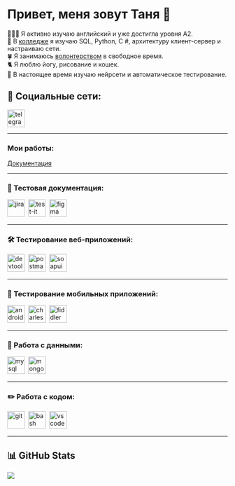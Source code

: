 # Привет, меня зовут Таня 👋

👩🏻‍💻 Я активно изучаю английский и уже достигла уровня A2.<br/>
💼 В [колледже](https://mck-ktits.ru/) я изучаю SQL, Python, C #, архитектуру клиент-сервер и настраиваю сети.<br/>
🍀 Я занимаюсь [волонтерством](https://drive.google.com/drive/folders/1Yh2C-_zBIexGLzEzT_Kq9kFUr8oUX43Q?usp=sharing) в свободное время.<br/>
🐈 Я люблю йогу, рисование и кошек.<br/>
💭 В настоящее время изучаю нейрсети и автоматическое тестирование.<br/>

## 🤝 Социальные сети:

 <div id="badges">
    <a href="https://t.me/m1ruku" target="_blank">
      <img src="https://cdn-icons-png.flaticon.com/512/2111/2111646.png" width="40" height="40" alt="telegram" />
    </a>
  </div>

  ---
  ###  Мои работы:

[Документация](https://drive.google.com/drive/folders/1hJQ5YPTSRLzIg60Dq_RHORQqm7PKGfwS?usp=drive_link)<br/>

  ---

### 📁 Тестовая документация:

<div>
  <img src="https://cdn.jsdelivr.net/gh/devicons/devicon/icons/jira/jira-original.svg" title="jira" alt="jira" width="40" height="40"/>&nbsp
  <img src="https://docs.testit.software/images/testit_logo_icon_blue.png" title="test-it" alt="test-it" width="40" height="40"/>&nbsp
  <img src="https://cdn.jsdelivr.net/gh/devicons/devicon/icons/figma/figma-original.svg" title="figma" alt="figma" width="40" height="40"/>&nbsp
</div>

---

### 🛠 Тестирование веб-приложений:

<div>
  <img src="https://d33wubrfki0l68.cloudfront.net/38b5c953a4667366685d55db55d057c86db1fc54/a0fdc/static/acae6b24d940347661ca901ea07f47c1/chrome-dev-logo-icon.png" title="devtools" alt="devtools" width="40" height="40"/>&nbsp
  <img src="https://docs.adyen.com/user/pages/reuse/pfs-general/link-to-postman-collections/postman-icon.svg" title="postman" alt="postman" width="40" height="40"/>&nbsp
  <img src="https://static0.smartbear.co/smartbearbrand/media/images/home/soapui-icon.svg" title="soapui" alt="soapui" width="40" height="40"/>&nbsp
</div>

---

### 📱 Тестирование мобильных приложений:

<div>
  <img src="https://cdn.jsdelivr.net/gh/devicons/devicon/icons/androidstudio/androidstudio-original.svg" title="android-studio" alt="android-studio" width="40" height="40"/>&nbsp
  <img src="https://user-images.githubusercontent.com/15472/41327135-e4bf090c-6eca-11e8-9b76-032e8e2b0707.png" title="charles-proxy" alt="charles-proxy" width="40" height="40"/>&nbsp
  <img src="https://www.megaleechers.com/storage/Fiddler-Everywhere-Icon.png" title="fiddler" alt="fiddler" width="40" height="40"/>&nbsp
</div>


---

### 💾 Работа с данными:

<div>
  <img src="https://cdn.jsdelivr.net/gh/devicons/devicon/icons/mysql/mysql-original.svg" title="mysql" alt="mysql" width="40" height="40"/>&nbsp
  <img src="https://cdn.jsdelivr.net/gh/devicons/devicon/icons/mongodb/mongodb-original.svg" title="mongodb" alt="mongodb" width="40" height="40"/>&nbsp
</div>

---

### ✏️ Работа с кодом:

<div>
  <img src="https://cdn.jsdelivr.net/gh/devicons/devicon/icons/git/git-original.svg" title="git" alt="git" width="40" height="40"/>&nbsp
  <img src="https://upload.wikimedia.org/wikipedia/commons/thumb/4/4b/Bash_Logo_Colored.svg/1024px-Bash_Logo_Colored.svg.png?20180723054350" title="bash" alt="bash" width="40" height="40"/>&nbsp
  <img src="https://cdn.jsdelivr.net/gh/devicons/devicon/icons/vscode/vscode-original.svg" title="vscode" alt="vscode" width="40" height="40"/>&nbsp
  
</div>

---

## 📊 GitHub Stats
![](https://github-readme-stats.vercel.app/api?username=M1r4ku&theme=rose&hide_border=false&include_all_commits=false&count_private=false)<br/>


<!-- Proudly created with GPRM ( https://gprm.itsvg.in ) -->
